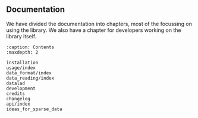 ```{include} ../../README.md
```
## Documentation

We have divided the documentation into chapters, most of the focussing on using the
library.
We also have a chapter for developers working on the library itself.

```{toctree}
:caption: Contents
:maxdepth: 2

installation
usage/index
data_format/index
data_reading/index
datalad
development
credits
changelog
api/index
ideas_for_sparse_data
```
